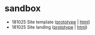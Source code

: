# sandbox
* 181025 Site template ([prototype](https://yuinchien.github.io/sandbox/181025/) | [html](181025/index.html))
* 181025 Site landing ([prototype](https://yuinchien.github.io/sandbox/181029/) | [html](181029/index.html))

